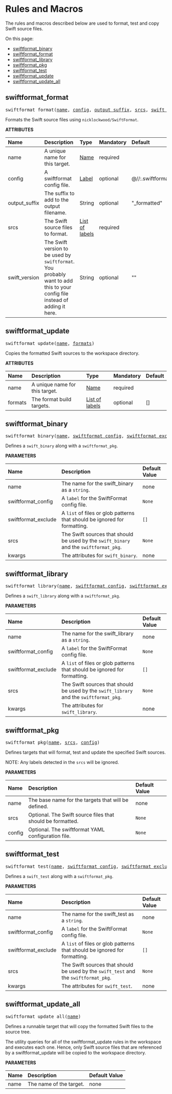 <!-- Generated with Stardoc, Do Not Edit! -->
# Rules and Macros

The rules and macros described below are used to format, test and 
copy Swift source files.

On this page:

  * [swiftformat_binary](#swiftformat_binary)
  * [swiftformat_format](#swiftformat_format)
  * [swiftformat_library](#swiftformat_library)
  * [swiftformat_pkg](#swiftformat_pkg)
  * [swiftformat_test](#swiftformat_test)
  * [swiftformat_update](#swiftformat_update)
  * [swiftformat_update_all](#swiftformat_update_all)


<a id="#swiftformat_format"></a>

## swiftformat_format

<pre>
swiftformat_format(<a href="#swiftformat_format-name">name</a>, <a href="#swiftformat_format-config">config</a>, <a href="#swiftformat_format-output_suffix">output_suffix</a>, <a href="#swiftformat_format-srcs">srcs</a>, <a href="#swiftformat_format-swift_version">swift_version</a>)
</pre>

Formats the Swift source files using `nicklockwood/SwiftFormat`.

**ATTRIBUTES**


| Name  | Description | Type | Mandatory | Default |
| :------------- | :------------- | :------------- | :------------- | :------------- |
| <a id="swiftformat_format-name"></a>name |  A unique name for this target.   | <a href="https://bazel.build/docs/build-ref.html#name">Name</a> | required |  |
| <a id="swiftformat_format-config"></a>config |  A swiftformat config file.   | <a href="https://bazel.build/docs/build-ref.html#labels">Label</a> | optional | @//:.swiftformat |
| <a id="swiftformat_format-output_suffix"></a>output_suffix |  The suffix to add to the output filename.   | String | optional | "_formatted" |
| <a id="swiftformat_format-srcs"></a>srcs |  The Swift source files to format.   | <a href="https://bazel.build/docs/build-ref.html#labels">List of labels</a> | required |  |
| <a id="swiftformat_format-swift_version"></a>swift_version |  The Swift version to be used by <code>swiftformat</code>. You probably want to add this to your config file instead of adding it here.   | String | optional | "" |


<a id="#swiftformat_update"></a>

## swiftformat_update

<pre>
swiftformat_update(<a href="#swiftformat_update-name">name</a>, <a href="#swiftformat_update-formats">formats</a>)
</pre>

Copies the formatted Swift sources to the workspace directory.

**ATTRIBUTES**


| Name  | Description | Type | Mandatory | Default |
| :------------- | :------------- | :------------- | :------------- | :------------- |
| <a id="swiftformat_update-name"></a>name |  A unique name for this target.   | <a href="https://bazel.build/docs/build-ref.html#name">Name</a> | required |  |
| <a id="swiftformat_update-formats"></a>formats |  The format build targets.   | <a href="https://bazel.build/docs/build-ref.html#labels">List of labels</a> | optional | [] |


<a id="#swiftformat_binary"></a>

## swiftformat_binary

<pre>
swiftformat_binary(<a href="#swiftformat_binary-name">name</a>, <a href="#swiftformat_binary-swiftformat_config">swiftformat_config</a>, <a href="#swiftformat_binary-swiftformat_exclude">swiftformat_exclude</a>, <a href="#swiftformat_binary-srcs">srcs</a>, <a href="#swiftformat_binary-kwargs">kwargs</a>)
</pre>

Defines a `swift_binary` along with a `swiftformat_pkg`.

**PARAMETERS**


| Name  | Description | Default Value |
| :------------- | :------------- | :------------- |
| <a id="swiftformat_binary-name"></a>name |  The name for the swift_binary as a <code>string</code>.   |  none |
| <a id="swiftformat_binary-swiftformat_config"></a>swiftformat_config |  A <code>label</code> for the SwiftFormat config file.   |  <code>None</code> |
| <a id="swiftformat_binary-swiftformat_exclude"></a>swiftformat_exclude |  A <code>list</code> of files or glob patterns that should be ignored for formatting.   |  <code>[]</code> |
| <a id="swiftformat_binary-srcs"></a>srcs |  The Swift sources that should be used by the <code>swift_binary</code> and the <code>swiftformat_pkg</code>.   |  <code>None</code> |
| <a id="swiftformat_binary-kwargs"></a>kwargs |  The attributes for <code>swift_binary</code>.   |  none |


<a id="#swiftformat_library"></a>

## swiftformat_library

<pre>
swiftformat_library(<a href="#swiftformat_library-name">name</a>, <a href="#swiftformat_library-swiftformat_config">swiftformat_config</a>, <a href="#swiftformat_library-swiftformat_exclude">swiftformat_exclude</a>, <a href="#swiftformat_library-srcs">srcs</a>, <a href="#swiftformat_library-kwargs">kwargs</a>)
</pre>

Defines a `swift_library` along with a `swiftformat_pkg`.

**PARAMETERS**


| Name  | Description | Default Value |
| :------------- | :------------- | :------------- |
| <a id="swiftformat_library-name"></a>name |  The name for the swift_library as a <code>string</code>.   |  none |
| <a id="swiftformat_library-swiftformat_config"></a>swiftformat_config |  A <code>label</code> for the SwiftFormat config file.   |  <code>None</code> |
| <a id="swiftformat_library-swiftformat_exclude"></a>swiftformat_exclude |  A <code>list</code> of files or glob patterns that should be ignored for formatting.   |  <code>[]</code> |
| <a id="swiftformat_library-srcs"></a>srcs |  The Swift sources that should be used by the <code>swift_library</code> and the <code>swiftformat_pkg</code>.   |  <code>None</code> |
| <a id="swiftformat_library-kwargs"></a>kwargs |  The attributes for <code>swift_library</code>.   |  none |


<a id="#swiftformat_pkg"></a>

## swiftformat_pkg

<pre>
swiftformat_pkg(<a href="#swiftformat_pkg-name">name</a>, <a href="#swiftformat_pkg-srcs">srcs</a>, <a href="#swiftformat_pkg-config">config</a>)
</pre>

Defines targets that will format, test and update the specified Swift sources.

NOTE: Any labels detected in the `srcs` will be ignored.


**PARAMETERS**


| Name  | Description | Default Value |
| :------------- | :------------- | :------------- |
| <a id="swiftformat_pkg-name"></a>name |  The base name for the targets that will be defined.   |  none |
| <a id="swiftformat_pkg-srcs"></a>srcs |  Optional. The Swift source files that should be formatted.   |  <code>None</code> |
| <a id="swiftformat_pkg-config"></a>config |  Optional. The swiftformat YAML configuration file.   |  <code>None</code> |


<a id="#swiftformat_test"></a>

## swiftformat_test

<pre>
swiftformat_test(<a href="#swiftformat_test-name">name</a>, <a href="#swiftformat_test-swiftformat_config">swiftformat_config</a>, <a href="#swiftformat_test-swiftformat_exclude">swiftformat_exclude</a>, <a href="#swiftformat_test-srcs">srcs</a>, <a href="#swiftformat_test-kwargs">kwargs</a>)
</pre>

Defines a `swift_test` along with a `swiftformat_pkg`.

**PARAMETERS**


| Name  | Description | Default Value |
| :------------- | :------------- | :------------- |
| <a id="swiftformat_test-name"></a>name |  The name for the swift_test as a <code>string</code>.   |  none |
| <a id="swiftformat_test-swiftformat_config"></a>swiftformat_config |  A <code>label</code> for the SwiftFormat config file.   |  <code>None</code> |
| <a id="swiftformat_test-swiftformat_exclude"></a>swiftformat_exclude |  A <code>list</code> of files or glob patterns that should be ignored for formatting.   |  <code>[]</code> |
| <a id="swiftformat_test-srcs"></a>srcs |  The Swift sources that should be used by the <code>swift_test</code> and the <code>swiftformat_pkg</code>.   |  <code>None</code> |
| <a id="swiftformat_test-kwargs"></a>kwargs |  The attributes for <code>swift_test</code>.   |  none |


<a id="#swiftformat_update_all"></a>

## swiftformat_update_all

<pre>
swiftformat_update_all(<a href="#swiftformat_update_all-name">name</a>)
</pre>

Defines a runnable target that will copy the formatted Swift files to the source tree.

The utility queries for all of the swiftformat_update rules in the
workspace and executes each one. Hence, only Swift source files that are
referenced by a swiftformat_update will be copied to the workspace
directory.


**PARAMETERS**


| Name  | Description | Default Value |
| :------------- | :------------- | :------------- |
| <a id="swiftformat_update_all-name"></a>name |  The name of the target.   |  none |


